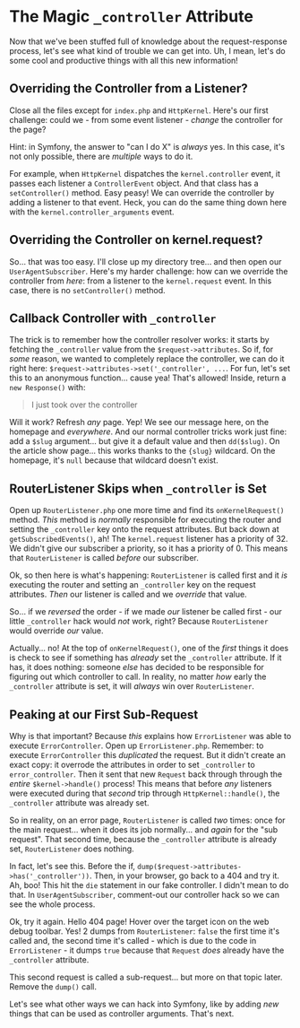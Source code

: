 # The Magic `_controller` Attribute

Now that we've been stuffed full of knowledge about the request-response process,
let's see what kind of trouble we can get into. Uh, I mean, let's do some cool
and productive things with all this new information!

## Overriding the Controller from a Listener?

Close all the files except for `index.php` and `HttpKernel`. Here's our first
challenge: could we - from some event listener - *change* the controller
for the page?

Hint: in Symfony, the answer to "can I do X" is *always* yes. In this case, it's
not only possible, there are *multiple* ways to do it.

For example, when `HttpKernel` dispatches the `kernel.controller` event, it passes
each listener a `ControllerEvent` object. And that class has a `setController()`
method. Easy peasy! We can override the controller by adding a listener to that
event. Heck, you can do the same thing down here with the
`kernel.controller_arguments` event.

## Overriding the Controller on kernel.request?

So... that was too easy. I'll close up my directory tree... and then open our
`UserAgentSubscriber`. Here's my harder challenge: how can we override the
controller from *here*: from a listener to the `kernel.request` event. In this
case, there is no `setController()` method.

## Callback Controller with `_controller`

The trick is to remember how the controller resolver works: it starts by fetching
the `_controller` value from the `$request->attributes`. So if, for *some* reason,
we wanted to completely replace the controller, we can do it right here:
`$request->attributes->set('_controller', ...`. For fun, let's set this to an
anonymous function... cause yea! That's allowed! Inside, return a
`new Response()` with:

> I just took over the controller

Will it work? Refresh *any* page. Yep! We see our message here, on the homepage
and *everywhere*. And our normal controller tricks work just fine: add a
`$slug` argument... but give it a default value and then `dd($slug)`. On the
article show page... this works thanks to the `{slug}` wildcard. On the homepage,
it's `null` because that wildcard doesn't exist.

## RouterListener Skips when `_controller` is Set

Open up `RouterListener.php` one more time and find its `onKernelRequest()` method.
*This* method is *normally* responsible for executing the router and setting
the `_controller` key onto the request attributes. But back down at
`getSubscribedEvents()`, ah! The `kernel.request` listener has a priority of 32.
We didn't give our subscriber a priority, so it has a priority of 0. This means
that `RouterListener` is called *before* our subscriber.

Ok, so then here is what's happening: `RouterListener` is called first and it
*is* executing the router and setting an `_controller` key on the request attributes.
*Then* our listener is called and we *override* that value.

So... if we *reversed* the order - if we made *our* listener be called first - our
little `_controller` hack would *not* work, right? Because `RouterListener` would
override *our* value.

Actually... no! At the top of `onKernelRequest()`, one of the *first* things it
does is check to see if something has *already* set the `_controller` attribute.
If it has, it does nothing: someone *else* has decided to be responsible for
figuring out which controller to call. In reality, no matter *how* early the
`_controller` attribute is set, it will *always* win over `RouterListener`.

## Peaking at our First Sub-Request

Why is that important? Because *this* explains how `ErrorListener` was able to
execute `ErrorController`. Open up `ErrorListener.php`. Remember: to execute
`ErrorController` this *duplicated* the request. But it didn't create an exact
copy: it overrode the attributes in order to set `_controller` to `error_controller`.
Then it sent that new `Request` back through through the *entire* `$kernel->handle()`
process! This means that before *any* listeners were executed during that *second*
trip through `HttpKernel::handle()`, the `_controller` attribute was already set.

So in reality, on an error page, `RouterListener` is called *two* times: once
for the main request... when it does its job normally... and *again* for the
"sub request". That second time, because the `_controller` attribute is already
set, `RouterListener` does nothing.

In fact, let's see this. Before the if,
`dump($request->attributes->has('_controller'))`. Then, in your browser, go back
to a 404 and try it. Ah, boo! This hit the `die` statement in our fake controller.
I didn't mean to do that. In `UserAgentSubscriber`, comment-out our controller hack
so we can see the whole process.

Ok, try it again. Hello 404 page! Hover over the target icon on the web debug
toolbar. Yes! 2 dumps from `RouterListener`: `false` the first time it's called
and, the second time it's called - which is due to the code in `ErrorListener` - it
dumps `true` because that `Request` *does* already have the `_controller` attribute.

This second request is called a sub-request... but more on that topic later. Remove
the `dump()` call.

Let's see what other ways we can hack into Symfony, like by adding *new* things
that can be used as controller arguments. That's next.

